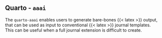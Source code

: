 ## Quarto - `aaai`

The `quarto-aaai` enables users to generate bare-bones {{< latex >}} output, that can be used as input to conventional {{< latex >}} journal templates. This can be useful when a full journal extension is difficult to create.
